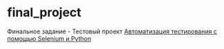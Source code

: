 # final_project
Финальное задание - Тестовый проект 
[Автоматизация тестирования с помощью Selenium и Python](https://stepik.org/course/575/info)
